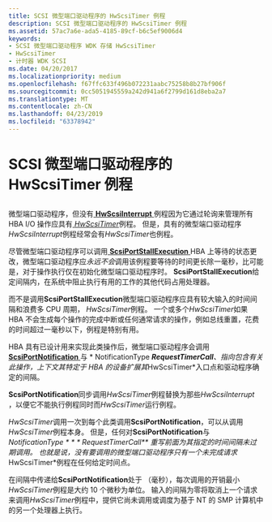 ```yaml
---
title: SCSI 微型端口驱动程序的 HwScsiTimer 例程
description: SCSI 微型端口驱动程序的 HwScsiTimer 例程
ms.assetid: 57ac7a6e-ada5-4185-89cf-b6c5ef9006d4
keywords:
- SCSI 微型端口驱动程序 WDK 存储 HwScsiTimer
- HwScsiTimer
- 计时器 WDK SCSI
ms.date: 04/20/2017
ms.localizationpriority: medium
ms.openlocfilehash: f67ffc633f496b072231aabc75258b8b27bf906f
ms.sourcegitcommit: 0cc5051945559a242d941a6f2799d161d8eba2a7
ms.translationtype: MT
ms.contentlocale: zh-CN
ms.lasthandoff: 04/23/2019
ms.locfileid: "63378942"
---
```

# <a name="scsi-miniport-drivers-hwscsitimer-routine"></a>SCSI 微型端口驱动程序的 HwScsiTimer 例程


## <span id="ddk_scsi_miniport_drivers_hwscsitimer_routine_kg"></span><span id="DDK_SCSI_MINIPORT_DRIVERS_HWSCSITIMER_ROUTINE_KG"></span>


微型端口驱动程序，但没有[ **HwScsiInterrupt** ](https://msdn.microsoft.com/library/windows/hardware/ff557312)例程因为它通过轮询来管理所有 HBA I/O 操作应具有[ *HwScsiTimer*](https://msdn.microsoft.com/library/windows/hardware/ff557327)例程。 但是，具有的微型端口驱动程序*HwScsiInterrupt*例程经常会有*HwScsiTimer*也例程。

尽管微型端口驱动程序可以调用[ **ScsiPortStallExecution** ](https://msdn.microsoft.com/library/windows/hardware/ff564757) HBA 上等待的状态更改，微型端口驱动程序应*永远不会*调用该例程要等待的时间更长除一毫秒，比可能是，对于操作执行仅在初始化微型端口驱动程序时。 **ScsiPortStallExecution**给定间隔内，在系统中阻止执行有用的工作的其他代码占用处理器。

而不是调用**ScsiPortStallExecution**微型端口驱动程序应具有较大输入的时间间隔和浪费多 CPU 周期， *HwScsiTimer*例程。 一个或多个*HwScsiTimer*如果 HBA 不会生成每个操作的完成中断或任何通常请求的操作，例如总线重置，花费的时间超过一毫秒以下，例程是特别有用。

HBA 具有已设计用来实现此类操作后，微型端口驱动程序会调用[ **ScsiPortNotification** ](https://msdn.microsoft.com/library/windows/hardware/ff564657)与 * NotificationType ***RequestTimerCall**、指向包含有关此操作，上下文其特定于 HBA 的设备扩展其*HwScsiTimer*入口点和驱动程序确定的间隔。

**ScsiPortNotification**同步调用*HwScsiTimer*例程替换为那些*HwScsiInterrupt* ，以便它不能执行例程同时而*HwScsiTimer*运行例程。

*HwScsiTimer*调用一次到每个此类调用**ScsiPortNotification**，可以从调用*HwScsiTimer*例程本身。 但是，任何对**ScsiPortNotification**与*NotificationType * * * RequestTimerCall** 重写前面为其指定的时间间隔未过期调用。 也就是说，没有要调用的微型端口驱动程序只有一个未完成请求*HwScsiTimer*例程在任何给定时间点。

在间隔中传递给**ScsiPortNotification**处于 （毫秒），每次调用的开销最小*HwScsiTimer*例程是大约 10 个微秒为单位。 输入的间隔为零将取消上一个请求来调用*HwScsiTimer*例程中，提供它尚未调用或调度为基于 NT 的 SMP 计算机中的另一个处理器上执行。

 

 





